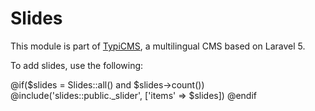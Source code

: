 # Slides

This module is part of [TypiCMS](https://github.com/TypiCMS/Base), a multilingual CMS based on Laravel 5.

To add slides, use the following:

@if($slides = Slides::all() and $slides->count())
    @include('slides::public._slider', ['items' => $slides])
@endif
